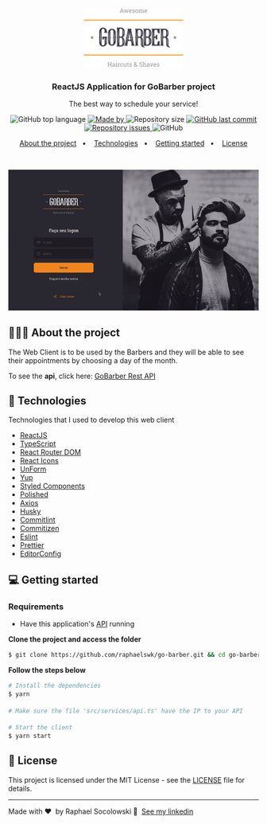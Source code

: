 <h1 align="center">
  <img alt="Logo" src="https://github.com/raphaelswk/go-barber/blob/main/.github/GoBarberLogo.svg" width="200px">
</h1>

<h3 align="center">
  ReactJS Application for GoBarber project
</h3>

<p align="center">The best way to schedule your service!</p>

<p align="center">
  <img alt="GitHub top language" src="https://img.shields.io/github/languages/top/raphaelswk/gobarber-web?color=%23FF9000">

  <a href="https://www.linkedin.com/in/raphaelswk/" target="_blank" rel="noopener noreferrer">
    <img alt="Made by" src="https://img.shields.io/badge/made%20by-raphael%20socolowski-%23FF9000">
  </a>

  <img alt="Repository size" src="https://img.shields.io/github/repo-size/raphaelswk/go-barber?color=%23FF9000">

  <a href="https://github.com/raphaelswk/go-barber/commits/master">
    <img alt="GitHub last commit" src="https://img.shields.io/github/last-commit/raphaelswk/go-barber?color=%23FF9000">
  </a>

  <a href="https://github.com/raphaelswk/go-barber/issues">
    <img alt="Repository issues" src="https://img.shields.io/github/issues/raphaelswk/go-barber?color=%23FF9000">
  </a>

  <img alt="GitHub" src="https://img.shields.io/github/license/raphaelswk/go-barber?color=%23FF9000">
</p>

<p align="center">
  <a href="#%EF%B8%8F-about-the-project">About the project</a>&nbsp;&nbsp;&nbsp;•&nbsp;&nbsp;&nbsp;
  <a href="#-technologies">Technologies</a>&nbsp;&nbsp;&nbsp;•&nbsp;&nbsp;&nbsp;
  <a href="#-getting-started">Getting started</a>&nbsp;&nbsp;&nbsp;•&nbsp;&nbsp;&nbsp;  
  <a href="#-license">License</a>
</p>

</br>

<p align="center">
  <img alt="Layout" src="https://github.com/raphaelswk/go-barber/blob/main/.github/GoBarberWeb.gif">
</p>

## 💇🏻‍♂️ About the project
The Web Client is to be used by the Barbers and they will be able to see their appointments by choosing a day of the month.

To see the **api**, click here: [GoBarber Rest API](https://github.com/raphaelswk/go-barber/tree/main/gobarber-backend)</br>


## 🚀 Technologies

Technologies that I used to develop this web client

- [ReactJS](https://reactjs.org/)
- [TypeScript](https://www.typescriptlang.org/)
- [React Router DOM](https://reacttraining.com/react-router/)
- [React Icons](https://react-icons.netlify.com/#/)
- [UnForm](https://unform.dev/)
- [Yup](https://github.com/jquense/yup)
- [Styled Components](https://styled-components.com/)
- [Polished](https://github.com/styled-components/polished)
- [Axios](https://github.com/axios/axios)
- [Husky](https://github.com/typicode/husky)
- [Commitlint](https://github.com/conventional-changelog/commitlint)
- [Commitizen](https://github.com/commitizen/cz-cli)
- [Eslint](https://eslint.org/)
- [Prettier](https://prettier.io/)
- [EditorConfig](https://editorconfig.org/)

## 💻 Getting started

### Requirements

- Have this application's [API](https://github.com/raphaelswk/go-barber/tree/main/gobarber-backend) running

**Clone the project and access the folder**

```bash
$ git clone https://github.com/raphaelswk/go-barber.git && cd go-barber/gobarber-web
```

**Follow the steps below**

```bash
# Install the dependencies
$ yarn

# Make sure the file 'src/services/api.ts' have the IP to your API

# Start the client
$ yarn start
```

## 📝 License

This project is licensed under the MIT License - see the [LICENSE](LICENSE) file for details.

---

Made with ♥ &nbsp;by Raphael Socolowski 👋 &nbsp;[See my linkedin](https://www.linkedin.com/in/raphaelswk/)
